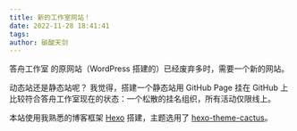 ```yaml
---
title: 新的工作室网站！
date: 2022-11-28 18:41:41
tags:
author: 碳酸天剑
---
```


答舟工作室 的原网站（WordPress 搭建的）已经废弃多时，需要一个新的网站。

动态站还是静态站呢？
我觉得，搭建一个静态站用 GitHub Page 挂在 GitHub 上比较符合答舟工作室现在的状态：一个松散的挂名组织，所有活动仅限线上。

本站使用我熟悉的博客框架 [Hexo](https://hexo.io) 搭建，主题选用了 [hexo-theme-cactus](https://github.com/probberechts/hexo-theme-cactus)。
